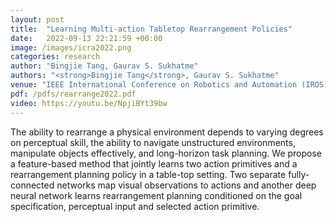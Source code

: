 ```yaml
---
layout: post
title:  "Learning Multi-action Tabletop Rearrangement Policies"
date:   2022-09-13 22:21:59 +00:00
image: /images/icra2022.png
categories: research
author: "Bingjie Tang, Gaurav S. Sukhatme"
authors: "<strong>Bingjie Tang</strong>, Gaurav S. Sukhatme"
venue: "IEEE International Conference on Robotics and Automation (IROS), in submission."
pdf: /pdfs/rearrange2022.pdf
video: https://youtu.be/NpjiBYt39bw
---
```

The ability to rearrange a physical environment depends to varying degrees on perceptual skill, the ability to navigate unstructured environments, manipulate objects effectively, and long-horizon task planning. We propose a feature-based method that jointly learns two action primitives and a  rearrangement planning policy in a table-top setting. Two separate fully-connected networks map visual observations to actions and another deep neural network learns rearrangement planning conditioned on the goal specification, perceptual input and selected action primitive.
